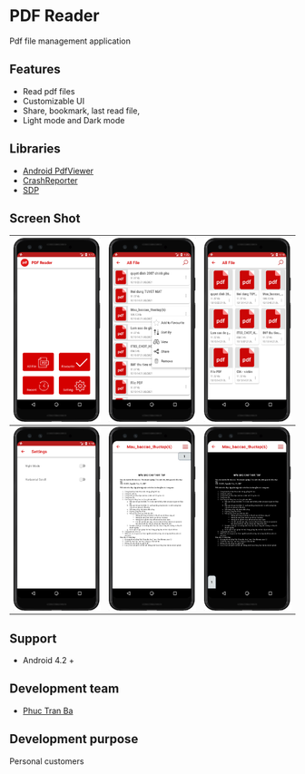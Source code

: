 # PDF Reader

Pdf file management application

## Features 
* Read pdf files
* Customizable UI
* Share, bookmark, last read file,
* Light mode and Dark mode

## Libraries 
* [Android PdfViewer](https://github.com/barteksc/AndroidPdfViewer)
* [CrashReporter](https://github.com/MindorksOpenSource/CrashReporter)
* [SDP](https://github.com/intuit/sdp)

## Screen Shot
| <img src="./ScreenShots/home_screen.png" width="250"> | <img src="./ScreenShots/pdf_list.png" width="250"> | <img src="./ScreenShots/pdf_grid.png" width="250"> |
| - | - | - |
| <img src="./ScreenShots/settings_screen.png" width="250"> | <img src="./ScreenShots/light_mode.png" width="250"> | <img src="./ScreenShots/dark_mode.png" width="250"> |

## Support
* Android 4.2 +

## Development team
* [Phuc Tran Ba](https://github.com/phuctranba)

## Development purpose
Personal customers
